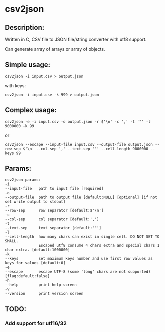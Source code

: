 # csv2json

## Description:

Written in C, CSV file to JSON file/string converter with utf8 support.

Can generate array of arrays or array of objects.

## Simple usage:

    csv2json -i input.csv > output.json

with keys:

    csv2json -i input.csv -k 999 > output.json

## Complex usage:

    csv2json -e -i input.csv -o output.json -r $'\n' -c ',' -t '"' -l 9000000 -k 99

or

    csv2json --escape --input-file input.csv --output-file output.json --row-sep $'\n' --col-sep ',' --text-sep '"' --cell-length 9000000 --keys 99

## Params:

```
csv2json params:
-i
--input-file   path to input file [required]
-o
--output-file  path to output file [default:NULL] [optional] [if not set write output to stdout]
-r
--row-sep      row separator [default:$'\n']
-c
--col-sep      col separator [default:',']
-t
--text-sep     text separator [default:'"']
-l
--cell-length  how many chars can exist in single cell. DO NOT SET TO SMALL.
               Escaped utf8 consume 4 chars extra and special chars 1 char extra. [default:1000000]
-k
--keys         set maximum keys number and use first row values as keys for values [default:0]
-e
--escape       escape UTF-8 (some 'long' chars are not supported) [flag:default:false]
-h
--help         print help screen
-v
--version      print version screen
```

## TODO:

### Add support for utf16/32

